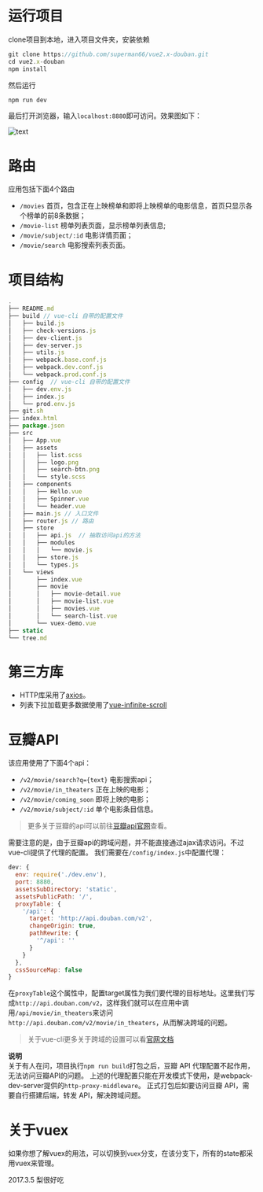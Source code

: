 ﻿# 运行项目
clone项目到本地，进入项目文件夹，安装依赖
```javascript
git clone https://github.com/superman66/vue2.x-douban.git
cd vue2.x-douban
npm install
```
然后运行
```javascript
npm run dev
```
最后打开浏览器，输入`localhost:8880`即可访问。效果图如下：

![text](../master/static/vue-douban-shrink.gif)
# 路由
应用包括下面4个路由
* `/movies` 首页，包含正在上映榜单和即将上映榜单的电影信息，首页只显示各个榜单的前8条数据；
* `/movie-list` 榜单列表页面，显示榜单列表信息;
* `/movie/subject/:id` 电影详情页面；
* `/movie/search` 电影搜索列表页面。

# 项目结构
```javascript
.
├── README.md
├── build // vue-cli 自带的配置文件
│   ├── build.js
│   ├── check-versions.js
│   ├── dev-client.js
│   ├── dev-server.js
│   ├── utils.js
│   ├── webpack.base.conf.js
│   ├── webpack.dev.conf.js
│   └── webpack.prod.conf.js
├── config  // vue-cli 自带的配置文件
│   ├── dev.env.js
│   ├── index.js
│   └── prod.env.js
├── git.sh
├── index.html
├── package.json
├── src
│   ├── App.vue
│   ├── assets
│   │   ├── list.scss
│   │   ├── logo.png
│   │   ├── search-btn.png
│   │   └── style.scss
│   ├── components
│   │   ├── Hello.vue
│   │   ├── Spinner.vue
│   │   └── header.vue
│   ├── main.js // 入口文件
│   ├── router.js // 路由
│   ├── store
│   │   ├── api.js  // 抽取访问api的方法
│   │   ├── modules
│   │   │   └── movie.js
│   │   ├── store.js
│   │   └── types.js
│   └── views
│       ├── index.vue
│       ├── movie
│       │   ├── movie-detail.vue
│       │   ├── movie-list.vue
│       │   ├── movies.vue
│       │   └── search-list.vue
│       └── vuex-demo.vue
├── static
└── tree.md
```

# 第三方库
* HTTP库采用了[axios](https://github.com/mzabriskie/axios)。
* 列表下拉加载更多数据使用了[vue-infinite-scroll](https://github.com/ElemeFE/vue-infinite-scroll)

# 豆瓣API
该应用使用了下面4个api：
* `/v2/movie/search?q={text}` 电影搜索api；
* `/v2/movie/in_theaters` 正在上映的电影；
* `/v2/movie/coming_soon` 即将上映的电影；
* `/v2/movie/subject/:id` 单个电影条目信息。

>更多关于豆瓣的api可以前往[豆瓣api官网](https://developers.douban.com/wiki/?title=guide)查看。

需要注意的是，由于豆瓣api的跨域问题，并不能直接通过ajax请求访问。不过vue-cli提供了代理的配置。
我们需要在`/config/index.js`中配置代理：
```javascript
dev: {
  env: require('./dev.env'),
  port: 8880,
  assetsSubDirectory: 'static',
  assetsPublicPath: '/',
  proxyTable: {
    '/api': {
      target: 'http://api.douban.com/v2',
      changeOrigin: true,
      pathRewrite: {
        '^/api': ''
      }
    }
  },
  cssSourceMap: false
}
```
在`proxyTable`这个属性中，配置target属性为我们要代理的目标地址。这里我们写成`http://api.douban.com/v2`，这样我们就可以在应用中调用`/api/movie/in_theaters`来访问`http://api.douban.com/v2/movie/in_theaters`，从而解决跨域的问题。
>关于vue-cli更多关于跨域的设置可以看[官网文档](http://vuejs-templates.github.io/webpack/)

**说明**
<br>
关于有人在问，项目执行`npm run build`打包之后，豆瓣 API 代理配置不起作用，无法访问豆瓣API的问题。
上述的代理配置只能在开发模式下使用，是webpack-dev-server提供的`http-proxy-middleware`。
正式打包后如要访问豆瓣 API，需要自行搭建后端，转发 API，解决跨域问题。
# 关于vuex
如果你想了解vuex的用法，可以切换到`vuex`分支，在该分支下，所有的state都采用vuex来管理。

2017.3.5 梨很好吃
